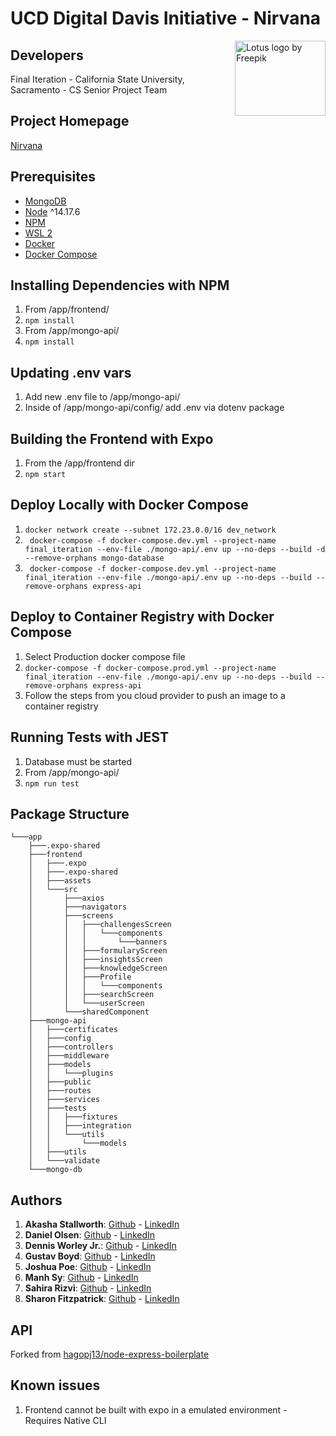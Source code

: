 # UCD Digital Davis Initiative - Nirvana

<img src="https://fi-nirvana.netlify.app/static/media/logo.524f9483.png" align="right"
     alt="Lotus logo by Freepik" width="145" height="120">

## Developers 
Final Iteration - California State University, Sacramento - CS Senior Project Team

## Project Homepage
[Nirvana](https://fi-nirvana.netlify.app/)

## Prerequisites
- [MongoDB](https://gist.github.com/nrollr/9f523ae17ecdbb50311980503409aeb3)
- [Node](https://nodejs.org/en/download/) ^14.17.6
- [NPM](https://nodejs.org/en/download/package-manager/)
- [WSL 2](https://docs.microsoft.com/en-us/windows/wsl/install)
- [Docker](https://www.docker.com/products/docker-desktop)
- [Docker Compose](https://docs.docker.com/compose/install/)

## Installing Dependencies with NPM
1. From /app/frontend/
2. ```npm install ```
3. From /app/mongo-api/
4. ``` npm install ```

## Updating .env vars 
1. Add new .env file to /app/mongo-api/
2. Inside of /app/mongo-api/config/ add .env via dotenv package

## Building the Frontend with Expo
1. From the /app/frontend dir
2. ``` npm start ```

## Deploy Locally with Docker Compose
1. ``` docker network create --subnet 172.23.0.0/16 dev_network ```
2. ``` docker-compose -f docker-compose.dev.yml --project-name final_iteration --env-file ./mongo-api/.env up --no-deps --build -d --remove-orphans mongo-database```
3. ``` docker-compose -f docker-compose.dev.yml --project-name final_iteration --env-file ./mongo-api/.env up --no-deps --build --remove-orphans express-api```

## Deploy to Container Registry with Docker Compose 
1. Select Production docker compose file
2. ```docker-compose -f docker-compose.prod.yml --project-name final_iteration --env-file ./mongo-api/.env up --no-deps --build --remove-orphans express-api```
3. Follow the steps from you cloud provider to push an image to a container registry

## Running Tests with JEST
1. Database must be started
2. From  /app/mongo-api/
3. ``` npm run test ```

## Package Structure
```
└───app
    ├───.expo-shared
    ├───frontend
    │   ├───.expo
    │   ├───.expo-shared
    │   ├───assets
    │   └───src
    │       ├───axios
    │       ├───navigators
    │       ├───screens
    │       │   ├───challengesScreen
    │       │   │   └───components
    │       │   │       └───banners
    │       │   ├───formularyScreen
    │       │   ├───insightsScreen
    │       │   ├───knowledgeScreen
    │       │   ├───Profile
    │       │   │   └───components
    │       │   ├───searchScreen
    │       │   └───userScreen
    │       └───sharedComponent
    ├───mongo-api
    │   ├───certificates
    │   ├───config
    │   ├───controllers
    │   ├───middleware
    │   ├───models
    │   │   └───plugins
    │   ├───public
    │   ├───routes
    │   ├───services
    │   ├───tests
    │   │   ├───fixtures
    │   │   ├───integration
    │   │   └───utils
    │   │       └───models
    │   ├───utils
    │   └───validate
    └───mongo-db
```
## Authors
1. **Akasha Stallworth**: [Github](https://github.com/akxsha) - [LinkedIn](https://www.linkedin.com/in/akasha-stallworth-75a458160/)
2. **Daniel Olsen**: [Github](https://github.com/BotOlsen) - [LinkedIn](https://www.linkedin.com/in/olsend/)
3. **Dennis Worley Jr.**: [Github](https://github.com/dennisw95) - [LinkedIn](https://www.linkedin.com/in/dennis-worley-jr-4ab98b187/)
4. **Gustav Boyd**: [Github](https://github.com/gustavboyd) - [LinkedIn](https://www.linkedin.com/in/gustav-boyd/)
5. **Joshua Poe**: [Github](https://github.com/icarus44-zer0) - [LinkedIn](https://www.linkedin.com/in/joshua-poe/)
6. **Manh Sy**: [Github](https://github.com/Manhsy) - [LinkedIn](https://www.linkedin.com/in/manh-sy/)
7. **Sahira Rizvi**: [Github](https://github.com/sahirar) - [LinkedIn](https://www.linkedin.com/in/sahira-rizvi/)
8. **Sharon Fitzpatrick**: [Github](https://github.com/2320sharon) - [LinkedIn](https://www.linkedin.com/in/sharon-fitzpatrick-9088b31b3)

## API
Forked from [hagopj13/node-express-boilerplate](https://github.com/hagopj13/node-express-boilerplate)

## Known issues
1. Frontend cannot be built with expo in a emulated environment - Requires Native CLI
